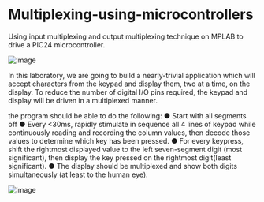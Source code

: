 # Multiplexing-using-microcontrollers

Using input multiplexing and output multiplexing technique on MPLAB to drive a PIC24 microcontroller. 

![image](https://user-images.githubusercontent.com/88007099/127592418-42ea284f-69d8-485d-a61a-13cf9ac53b7b.png)

In this laboratory, we are going to build a nearly-trivial application which will accept characters from the keypad and display them, two at a time, on the display. To reduce the number of digital I/O pins required, the keypad and display will be driven in a multiplexed manner.

the program should be able to do the following:
      ● Start with all segments off
      ● Every <30ms, rapidly stimulate in sequence all 4 lines of keypad while continuously reading and recording the column values, then decode those values to determine which key has been pressed.
      ● For every keypress, shift the rightmost displayed value to the left seven-segment digit (most significant), then display the key pressed on the rightmost digit(least significant).
      ● The display should be multiplexed and show both digits simultaneously (at least to the human eye).
      
 ![image](https://user-images.githubusercontent.com/88007099/127702868-9ce9d1c3-873b-43a6-8cc4-90baea8b8669.png)
